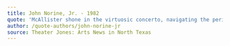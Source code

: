 ```yaml
---
title: John Norine, Jr. - 1982
quote: 'McAllister shone in the virtuosic concerto, navigating the perilous runs and figures with ease while keeping a high level of technical proficiency. His musicality was the high point of the performance, especially in the opening movement where Dahl eschewed a steady beat and rhythm, leaving the soloist to push forward the musical line. The final movement was a whirlwind of fingers, but each note and phrase was perfectly placed.'
author: /quote-authors/john-norine-jr
source: Theater Jones: Arts News in North Texas 
---
```

